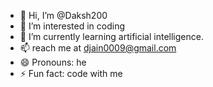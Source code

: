 - 👋 Hi, I’m @Daksh200
- 👀 I’m interested in coding
- 🌱 I’m currently learning artificial intelligence.
- 📫 reach me at djain0009@gmail.com
- 😄 Pronouns: he 
- ⚡ Fun fact: code with me 

<!---
Daksh200/Daksh200 is a ✨ special ✨ repository because its `README.md` (this file) appears on your GitHub profile.
You can click the Preview link to take a look at your changes.
--->
